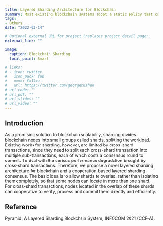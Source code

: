 ```yaml
---
title: Layered Sharding Architecture for Blockchain
summary: Most existing blockchain systems adopt a static policy that cannot efciently deal with the dynamic environment in the blockchain system, i.e., joining and leaving of nodes, and malicious attack. Therefore, we propose a novel dynamic sharding-based blockchain framework to achieve a good balance between performance and security without compromising scalability under a dynamic environment.
tags:
- Others
date: "2022-03-14"

# Optional external URL for project (replaces project detail page).
external_link: ""

image:
  caption: Blockchain Sharding 
  focal_point: Smart

# links:
# - icon: twitter
#   icon_pack: fab
#   name: Follow
#   url: https://twitter.com/georgecushen
# url_code: ""
# url_pdf: ""
# url_slides: ""
# url_video: ""
---
```


## Introduction

As a promising solution to blockchain scalability, sharding divides blockchain nodes into small groups called shards, splitting the workload. Existing works for sharding, however, are limited by cross-shard transactions, since they need to split each cross-shard transaction into multiple sub-transactions, each of which costs a consensus round to commit. To deal with the serious performance degradation brought by cross-shard transactions. Therefore, we propose a novel layered sharding architecture for blockchain and a cooperation-based layered sharding consensus. The basic idea is to allow shards to overlap, rather than isolating them completely, so that some nodes can locate in more than one shard. For cross-shard transactions, nodes located in the overlap of these shards can cooperative to verify, process and commit them directly and efficiently.

## Reference

 Pyramid: A Layered Sharding Blockchain System, INFOCOM 2021 (CCF-A).

